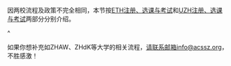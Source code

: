 因两校流程及政策不完全相同，本节按[ETH注册、选课与考试](ETH相关.md)和[UZH注册、选课与考试](UZH相关.md)两部分分别介绍。

^

如果你想补充如ZHAW、ZHdK等大学的相关流程，请联系邮箱info@acssz.org，不胜感激！
